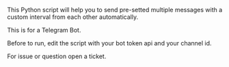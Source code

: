 This Python script will help you to send pre-setted multiple messages with a custom interval from each other automatically.

This is for a Telegram Bot.

Before to run, edit the script with your bot token api and your channel id.

For issue or question open a ticket.
